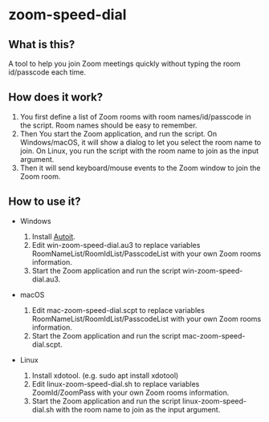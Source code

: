 # zoom-speed-dial

## What is this?
A tool to help you join Zoom meetings quickly without typing the room id/passcode each time.

## How does it work?
1. You first define a list of Zoom rooms with room names/id/passcode in the script. Room names should be easy to remember.
2. Then You start the Zoom application, and run the script. On Windows/macOS, it will show a dialog to let you select the room name to join. On Linux, you run the script with the room name to join as the input argument.
3. Then it will send keyboard/mouse events to the Zoom window to join the Zoom room. 

## How to use it?

- Windows

  1. Install [Autoit](https://www.autoitscript.com/site/).
  2. Edit win-zoom-speed-dial.au3 to replace variables RoomNameList/RoomIdList/PasscodeList with your own Zoom rooms information.
  3. Start the Zoom application and run the script win-zoom-speed-dial.au3. 
  
- macOS

  1. Edit mac-zoom-speed-dial.scpt to replace variables RoomNameList/RoomIdList/PasscodeList with your own Zoom rooms information.
  2. Start the Zoom application and run the script mac-zoom-speed-dial.scpt. 

- Linux

  1. Install xdotool. (e.g. sudo apt install xdotool)
  2. Edit linux-zoom-speed-dial.sh to replace variables ZoomId/ZoomPass with your own Zoom rooms information.
  3. Start the Zoom application and run the script linux-zoom-speed-dial.sh with the room name to join as the input argument. 
